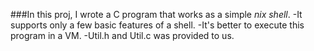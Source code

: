 ###In this proj, I wrote a	C	program	that	works	as	a	simple	*nix shell*. 
-It supports only a few	basic	features of	a	shell.
-It's better to execute this program in a VM.
-Util.h and Util.c was provided to us. 
